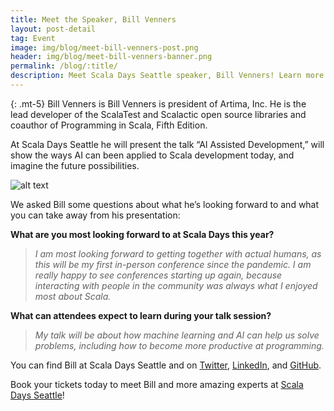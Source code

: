 ```yaml
---
title: Meet the Speaker, Bill Venners
layout: post-detail
tag: Event
image: img/blog/meet-bill-venners-post.png
header: img/blog/meet-bill-venners-banner.png
permalink: /blog/:title/
description: Meet Scala Days Seattle speaker, Bill Venners! Learn more about this speaker before meeting him in Seattle this June.
---
```

{: .mt-5}
Bill Venners is Bill Venners is president of Artima, Inc. He is the lead developer of the ScalaTest and Scalactic open source libraries and coauthor of Programming in Scala, Fifth Edition.

At Scala Days Seattle he will present the talk “AI Assisted Development,” will show the ways AI can been applied to Scala development today, and imagine the future possibilities.


![alt text](/img/assets/seattle/talks/SpeakerCard-BillVenners-1920x1080.png)


We asked Bill some questions about what he’s looking forward to and what you can take away from his presentation: 

**What are you most looking forward to at Scala Days this year?**

> *I am most looking forward to getting together with actual humans, as this will be my first in-person conference since the pandemic. I am really happy to see conferences starting up again, because interacting with people in the community was always what I enjoyed most about Scala.*


**What can attendees expect to learn during your talk session?**

> *My talk will be about how machine learning and AI can help us solve problems, including how to become more productive at programming.*



You can find Bill at Scala Days Seattle and on [Twitter](https://twitter.com/bvenners/), [LinkedIn](https://www.linkedin.com/in/bill-venners-27570a1/), and [GitHub](https://github.com/bvenners).

Book your tickets today to meet Bill and more amazing experts at [Scala Days Seattle](https://scaladays.org/seattle-2023/)!
